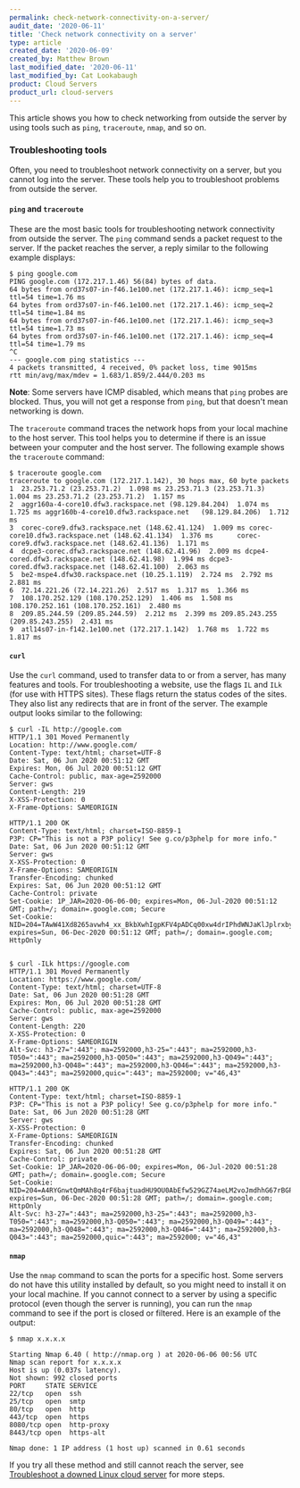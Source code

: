 ```yaml
---
permalink: check-network-connectivity-on-a-server/
audit_date: '2020-06-11'
title: 'Check network connectivity on a server'
type: article
created_date: '2020-06-09'
created_by: Matthew Brown
last_modified_date: '2020-06-11'
last_modified_by: Cat Lookabaugh
product: Cloud Servers
product_url: cloud-servers
---
```


This article shows you how to check networking from outside the server by using tools such as `ping`,
`traceroute`, `nmap`, and so on.

### Troubleshooting tools

Often, you need to troubleshoot network connectivity on a server, but you cannot log into the server.
These tools help you to troubleshoot problems from outside the server.

#### `ping` and `traceroute`

These are the most basic tools for troubleshooting network connectivity from outside the server.
The `ping` command sends a packet request to the server. If the packet reaches the server, a reply
similar to the following example displays:

    $ ping google.com
    PING google.com (172.217.1.46) 56(84) bytes of data.
    64 bytes from ord37s07-in-f46.1e100.net (172.217.1.46): icmp_seq=1 ttl=54 time=1.76 ms
    64 bytes from ord37s07-in-f46.1e100.net (172.217.1.46): icmp_seq=2 ttl=54 time=1.84 ms
    64 bytes from ord37s07-in-f46.1e100.net (172.217.1.46): icmp_seq=3 ttl=54 time=1.73 ms
    64 bytes from ord37s07-in-f46.1e100.net (172.217.1.46): icmp_seq=4 ttl=54 time=1.79 ms
    ^C
    --- google.com ping statistics ---
    4 packets transmitted, 4 received, 0% packet loss, time 9015ms
    rtt min/avg/max/mdev = 1.683/1.859/2.444/0.203 ms

**Note**: Some servers have ICMP disabled, which means that `ping` probes are blocked. Thus, you will not get
a response from `ping`, but that doesn't mean networking is down.

The `traceroute` command traces the network hops from your local machine to the host server. This
tool helps you to determine if there is an issue between your computer and the host server. The following
example shows the `traceroute` command:

    $ traceroute google.com
    traceroute to google.com (172.217.1.142), 30 hops max, 60 byte packets
    1  23.253.71.2 (23.253.71.2)  1.098 ms 23.253.71.3 (23.253.71.3)  1.004 ms 23.253.71.2 (23.253.71.2)  1.157 ms
    2  aggr160a-4-core10.dfw3.rackspace.net (98.129.84.204)  1.074 ms  1.725 ms aggr160b-4-core10.dfw3.rackspace.net   (98.129.84.206)  1.712 ms
    3  corec-core9.dfw3.rackspace.net (148.62.41.124)  1.009 ms corec-core10.dfw3.rackspace.net (148.62.41.134)  1.376 ms      corec-core9.dfw3.rackspace.net (148.62.41.136)  1.171 ms
    4  dcpe3-corec.dfw3.rackspace.net (148.62.41.96)  2.009 ms dcpe4-cored.dfw3.rackspace.net (148.62.41.98)  1.994 ms dcpe3-cored.dfw3.rackspace.net (148.62.41.100)  2.063 ms
    5  be2-mspe4.dfw30.rackspace.net (10.25.1.119)  2.724 ms  2.792 ms  2.881 ms
    6  72.14.221.26 (72.14.221.26)  2.517 ms  1.317 ms  1.366 ms
    7  108.170.252.129 (108.170.252.129)  1.406 ms  1.508 ms 108.170.252.161 (108.170.252.161)  2.480 ms
    8  209.85.244.59 (209.85.244.59)  2.212 ms  2.399 ms 209.85.243.255 (209.85.243.255)  2.431 ms
    9  atl14s07-in-f142.1e100.net (172.217.1.142)  1.768 ms  1.722 ms  1.817 ms

#### `curl`

Use the `curl` command, used to transfer data to or from a server, has many features and tools. For
troubleshooting a website, use the flags `IL` and `ILk` (for use with HTTPS sites). These flags return the
status codes of the sites. They also list any redirects that are in front of the server. The example output
looks similar to the following:

    $ curl -IL http://google.com
    HTTP/1.1 301 Moved Permanently
    Location: http://www.google.com/
    Content-Type: text/html; charset=UTF-8
    Date: Sat, 06 Jun 2020 00:51:12 GMT
    Expires: Mon, 06 Jul 2020 00:51:12 GMT
    Cache-Control: public, max-age=2592000
    Server: gws
    Content-Length: 219
    X-XSS-Protection: 0
    X-Frame-Options: SAMEORIGIN

    HTTP/1.1 200 OK
    Content-Type: text/html; charset=ISO-8859-1
    P3P: CP="This is not a P3P policy! See g.co/p3phelp for more info."
    Date: Sat, 06 Jun 2020 00:51:12 GMT
    Server: gws
    X-XSS-Protection: 0
    X-Frame-Options: SAMEORIGIN
    Transfer-Encoding: chunked
    Expires: Sat, 06 Jun 2020 00:51:12 GMT
    Cache-Control: private
    Set-Cookie: 1P_JAR=2020-06-06-00; expires=Mon, 06-Jul-2020 00:51:12 GMT; path=/; domain=.google.com; Secure
    Set-Cookie:    NID=204=TAwW41Xd8265avwh4_xx_BkbXwhIgpKFV4pADCq00xw4drIPhdWNJaKlJplrxby8xJksIntdx3uBERj9S1gHTrf56S4XPpCAEjI0uZmpaQIeS79ZfYeMGh33hq4cnGZLU6g0ATclpSK7ZNOEIroqLuDMYvfUuJ6FgeFbYJaQ1fQ; expires=Sun, 06-Dec-2020 00:51:12 GMT; path=/; domain=.google.com; HttpOnly


    $ curl -ILk https://google.com
    HTTP/1.1 301 Moved Permanently
    Location: https://www.google.com/
    Content-Type: text/html; charset=UTF-8
    Date: Sat, 06 Jun 2020 00:51:28 GMT
    Expires: Mon, 06 Jul 2020 00:51:28 GMT
    Cache-Control: public, max-age=2592000
    Server: gws
    Content-Length: 220
    X-XSS-Protection: 0
    X-Frame-Options: SAMEORIGIN
    Alt-Svc: h3-27=":443"; ma=2592000,h3-25=":443"; ma=2592000,h3-T050=":443"; ma=2592000,h3-Q050=":443"; ma=2592000,h3-Q049=":443"; ma=2592000,h3-Q048=":443"; ma=2592000,h3-Q046=":443"; ma=2592000,h3-Q043=":443"; ma=2592000,quic=":443"; ma=2592000; v="46,43"

    HTTP/1.1 200 OK
    Content-Type: text/html; charset=ISO-8859-1
    P3P: CP="This is not a P3P policy! See g.co/p3phelp for more info."
    Date: Sat, 06 Jun 2020 00:51:28 GMT
    Server: gws
    X-XSS-Protection: 0
    X-Frame-Options: SAMEORIGIN
    Transfer-Encoding: chunked
    Expires: Sat, 06 Jun 2020 00:51:28 GMT
    Cache-Control: private
    Set-Cookie: 1P_JAR=2020-06-06-00; expires=Mon, 06-Jul-2020 00:51:28 GMT; path=/; domain=.google.com; Secure
    Set-Cookie: NID=204=A4RYGnwtQmMAh8q4rF6bajtuadHU9OU0AbEfw529GZ74aeLM2voJmdhhG67rBGPmzWKPEea38LBu0FcSOEV1Fjiqnet26amxXQaCsRigOMuhOO4RCkSozOFZCn6uX00DWvDZ4ps3n0aoupaDQh1GrwGtEmkpfJ7_7sO4VHIaUmg; expires=Sun, 06-Dec-2020 00:51:28 GMT; path=/; domain=.google.com; HttpOnly
    Alt-Svc: h3-27=":443"; ma=2592000,h3-25=":443"; ma=2592000,h3-T050=":443"; ma=2592000,h3-Q050=":443"; ma=2592000,h3-Q049=":443"; ma=2592000,h3-Q048=":443"; ma=2592000,h3-Q046=":443"; ma=2592000,h3-Q043=":443"; ma=2592000,quic=":443"; ma=2592000; v="46,43"

#### `nmap`

Use the `nmap` command to scan the ports for a specific host. Some servers do not have this utility
installed by default, so you might need to install it on your local machine.  If you cannot connect
to a server by using a specific protocol (even though the server is running), you can run the `nmap`
command to see if the port is closed or filtered. Here is an example of the output:

    $ nmap x.x.x.x

    Starting Nmap 6.40 ( http://nmap.org ) at 2020-06-06 00:56 UTC
    Nmap scan report for x.x.x.x
    Host is up (0.037s latency).
    Not shown: 992 closed ports
    PORT     STATE SERVICE
    22/tcp   open  ssh
    25/tcp   open  smtp
    80/tcp   open  http
    443/tcp  open  https
    8080/tcp open  http-proxy
    8443/tcp open  https-alt

    Nmap done: 1 IP address (1 host up) scanned in 0.61 seconds

If you try all these method and still cannot reach the server, see
[Troubleshoot a downed Linux cloud server](https://support.rackspace.com/how-to/troubleshoot-a-downed-linux-cloud-server)
for more steps.
